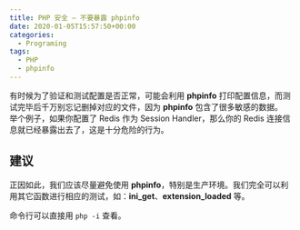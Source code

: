 ```yaml
---
title: PHP 安全 – 不要暴露 phpinfo
date: 2020-01-05T15:57:50+00:00
categories:
  - Programing
tags:
  - PHP
  - phpinfo
---
```


有时候为了验证和测试配置是否正常，可能会利用 **phpinfo** 打印配置信息，而测试完毕后千万别忘记删掉对应的文件，因为 **phpinfo** 包含了很多敏感的数据。  
举个例子，如果你配置了 Redis 作为 Session Handler，那么你的 Redis 连接信息就已经暴露出去了，这是十分危险的行为。

<!--more-->

## 建议

正因如此，我们应该尽量避免使用 **phpinfo**，特别是生产环境。我们完全可以利用其它函数进行相应的测试，如：**ini_get**、**extension_loaded** 等。

命令行可以直接用 `php -i` 查看。
